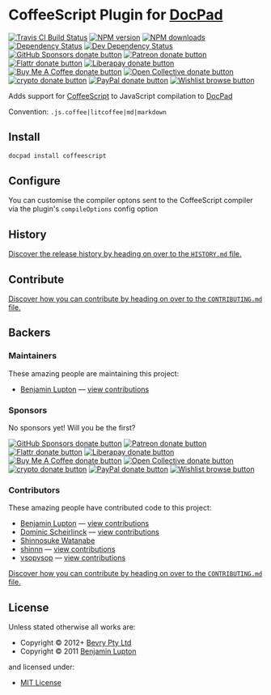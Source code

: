 # CoffeeScript Plugin for [DocPad](http://docpad.org)

<!-- BADGES/ -->

<span class="badge-travisci"><a href="http://travis-ci.com/docpad/docpad-plugin-coffeescript" title="Check this project's build status on TravisCI"><img src="https://img.shields.io/travis/com/docpad/docpad-plugin-coffeescript/master.svg" alt="Travis CI Build Status" /></a></span>
<span class="badge-npmversion"><a href="https://npmjs.org/package/docpad-plugin-coffeescript" title="View this project on NPM"><img src="https://img.shields.io/npm/v/docpad-plugin-coffeescript.svg" alt="NPM version" /></a></span>
<span class="badge-npmdownloads"><a href="https://npmjs.org/package/docpad-plugin-coffeescript" title="View this project on NPM"><img src="https://img.shields.io/npm/dm/docpad-plugin-coffeescript.svg" alt="NPM downloads" /></a></span>
<span class="badge-daviddm"><a href="https://david-dm.org/docpad/docpad-plugin-coffeescript" title="View the status of this project's dependencies on DavidDM"><img src="https://img.shields.io/david/docpad/docpad-plugin-coffeescript.svg" alt="Dependency Status" /></a></span>
<span class="badge-daviddmdev"><a href="https://david-dm.org/docpad/docpad-plugin-coffeescript#info=devDependencies" title="View the status of this project's development dependencies on DavidDM"><img src="https://img.shields.io/david/dev/docpad/docpad-plugin-coffeescript.svg" alt="Dev Dependency Status" /></a></span>
<br class="badge-separator" />
<span class="badge-githubsponsors"><a href="https://github.com/sponsors/balupton" title="Donate to this project using GitHub Sponsors"><img src="https://img.shields.io/badge/github-donate-yellow.svg" alt="GitHub Sponsors donate button" /></a></span>
<span class="badge-patreon"><a href="https://patreon.com/bevry" title="Donate to this project using Patreon"><img src="https://img.shields.io/badge/patreon-donate-yellow.svg" alt="Patreon donate button" /></a></span>
<span class="badge-flattr"><a href="https://flattr.com/profile/balupton" title="Donate to this project using Flattr"><img src="https://img.shields.io/badge/flattr-donate-yellow.svg" alt="Flattr donate button" /></a></span>
<span class="badge-liberapay"><a href="https://liberapay.com/bevry" title="Donate to this project using Liberapay"><img src="https://img.shields.io/badge/liberapay-donate-yellow.svg" alt="Liberapay donate button" /></a></span>
<span class="badge-buymeacoffee"><a href="https://buymeacoffee.com/balupton" title="Donate to this project using Buy Me A Coffee"><img src="https://img.shields.io/badge/buy%20me%20a%20coffee-donate-yellow.svg" alt="Buy Me A Coffee donate button" /></a></span>
<span class="badge-opencollective"><a href="https://opencollective.com/bevry" title="Donate to this project using Open Collective"><img src="https://img.shields.io/badge/open%20collective-donate-yellow.svg" alt="Open Collective donate button" /></a></span>
<span class="badge-crypto"><a href="https://bevry.me/crypto" title="Donate to this project using Cryptocurrency"><img src="https://img.shields.io/badge/crypto-donate-yellow.svg" alt="crypto donate button" /></a></span>
<span class="badge-paypal"><a href="https://bevry.me/paypal" title="Donate to this project using Paypal"><img src="https://img.shields.io/badge/paypal-donate-yellow.svg" alt="PayPal donate button" /></a></span>
<span class="badge-wishlist"><a href="https://bevry.me/wishlist" title="Buy an item on our wishlist for us"><img src="https://img.shields.io/badge/wishlist-donate-yellow.svg" alt="Wishlist browse button" /></a></span>

<!-- /BADGES -->


Adds support for [CoffeeScript](http://coffeescript.org/) to JavaScript compilation to [DocPad](https://docpad.org)

Convention:  `.js.coffee|litcoffee|md|markdown`


## Install

``` bash
docpad install coffeescript
```


## Configure
You can customise the compiler optons sent to the CoffeeScript compiler via the plugin's `compileOptions` config option








<!-- HISTORY/ -->

<h2>History</h2>

<a href="https://github.com/docpad/docpad-plugin-coffeescript/blob/master/HISTORY.md#files">Discover the release history by heading on over to the <code>HISTORY.md</code> file.</a>

<!-- /HISTORY -->


<!-- CONTRIBUTE/ -->

<h2>Contribute</h2>

<a href="https://github.com/docpad/docpad-plugin-coffeescript/blob/master/CONTRIBUTING.md#files">Discover how you can contribute by heading on over to the <code>CONTRIBUTING.md</code> file.</a>

<!-- /CONTRIBUTE -->


<!-- BACKERS/ -->

<h2>Backers</h2>

<h3>Maintainers</h3>

These amazing people are maintaining this project:

<ul><li><a href="https://balupton.com">Benjamin Lupton</a> — <a href="https://github.com/docpad/docpad-plugin-coffeescript/commits?author=balupton" title="View the GitHub contributions of Benjamin Lupton on repository docpad/docpad-plugin-coffeescript">view contributions</a></li></ul>

<h3>Sponsors</h3>

No sponsors yet! Will you be the first?

<span class="badge-githubsponsors"><a href="https://github.com/sponsors/balupton" title="Donate to this project using GitHub Sponsors"><img src="https://img.shields.io/badge/github-donate-yellow.svg" alt="GitHub Sponsors donate button" /></a></span>
<span class="badge-patreon"><a href="https://patreon.com/bevry" title="Donate to this project using Patreon"><img src="https://img.shields.io/badge/patreon-donate-yellow.svg" alt="Patreon donate button" /></a></span>
<span class="badge-flattr"><a href="https://flattr.com/profile/balupton" title="Donate to this project using Flattr"><img src="https://img.shields.io/badge/flattr-donate-yellow.svg" alt="Flattr donate button" /></a></span>
<span class="badge-liberapay"><a href="https://liberapay.com/bevry" title="Donate to this project using Liberapay"><img src="https://img.shields.io/badge/liberapay-donate-yellow.svg" alt="Liberapay donate button" /></a></span>
<span class="badge-buymeacoffee"><a href="https://buymeacoffee.com/balupton" title="Donate to this project using Buy Me A Coffee"><img src="https://img.shields.io/badge/buy%20me%20a%20coffee-donate-yellow.svg" alt="Buy Me A Coffee donate button" /></a></span>
<span class="badge-opencollective"><a href="https://opencollective.com/bevry" title="Donate to this project using Open Collective"><img src="https://img.shields.io/badge/open%20collective-donate-yellow.svg" alt="Open Collective donate button" /></a></span>
<span class="badge-crypto"><a href="https://bevry.me/crypto" title="Donate to this project using Cryptocurrency"><img src="https://img.shields.io/badge/crypto-donate-yellow.svg" alt="crypto donate button" /></a></span>
<span class="badge-paypal"><a href="https://bevry.me/paypal" title="Donate to this project using Paypal"><img src="https://img.shields.io/badge/paypal-donate-yellow.svg" alt="PayPal donate button" /></a></span>
<span class="badge-wishlist"><a href="https://bevry.me/wishlist" title="Buy an item on our wishlist for us"><img src="https://img.shields.io/badge/wishlist-donate-yellow.svg" alt="Wishlist browse button" /></a></span>

<h3>Contributors</h3>

These amazing people have contributed code to this project:

<ul><li><a href="https://balupton.com">Benjamin Lupton</a> — <a href="https://github.com/docpad/docpad-plugin-coffeescript/commits?author=balupton" title="View the GitHub contributions of Benjamin Lupton on repository docpad/docpad-plugin-coffeescript">view contributions</a></li>
<li><a href="https://github.com/dominics">Dominic Scheirlinck</a> — <a href="https://github.com/docpad/docpad-plugin-coffeescript/commits?author=dominics" title="View the GitHub contributions of Dominic Scheirlinck on repository docpad/docpad-plugin-coffeescript">view contributions</a></li>
<li><a href="http://shinnn.github.io">Shinnosuke Watanabe</a></li>
<li><a href="https://github.com/shinnn">shinnn</a> — <a href="https://github.com/docpad/docpad-plugin-coffeescript/commits?author=shinnn" title="View the GitHub contributions of shinnn on repository docpad/docpad-plugin-coffeescript">view contributions</a></li>
<li><a href="https://github.com/vsopvsop">vsopvsop</a> — <a href="https://github.com/docpad/docpad-plugin-coffeescript/commits?author=vsopvsop" title="View the GitHub contributions of vsopvsop on repository docpad/docpad-plugin-coffeescript">view contributions</a></li></ul>

<a href="https://github.com/docpad/docpad-plugin-coffeescript/blob/master/CONTRIBUTING.md#files">Discover how you can contribute by heading on over to the <code>CONTRIBUTING.md</code> file.</a>

<!-- /BACKERS -->


<!-- LICENSE/ -->

<h2>License</h2>

Unless stated otherwise all works are:

<ul><li>Copyright &copy; 2012+ <a href="http://bevry.me">Bevry Pty Ltd</a></li>
<li>Copyright &copy; 2011 <a href="https://balupton.com">Benjamin Lupton</a></li></ul>

and licensed under:

<ul><li><a href="http://spdx.org/licenses/MIT.html">MIT License</a></li></ul>

<!-- /LICENSE -->

